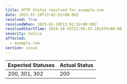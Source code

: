 ```yaml
---
title: HTTP Status resolved for example.com
date: 2025-01-10T13:02:52+00:00Z
resolved: True
resolvedWhen: 2025-01-10T13:02:52+00:00Z
resolvedStartTime: 2024-10-25T21:09:43.191474+00:00
severity: notice
affected:
  - example.com
section: issue
---
```


| Expected Statuses | Actual Status  |
|-------------------|----------------|
| 200, 301, 302 | 200 |
